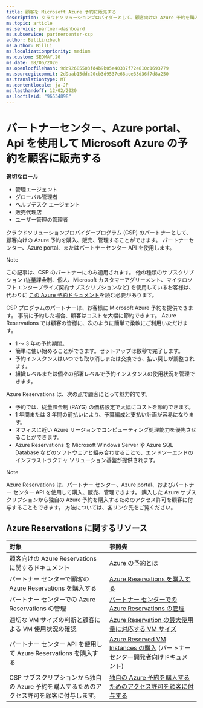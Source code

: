 ```yaml
---
title: 顧客を Microsoft Azure 予約に販売する
description: クラウドソリューションプロバイダーとして、顧客向けの Azure 予約を購入、販売、管理することができます。 パートナーセンター、Azure portal、またはパートナーセンター API を使用します。
ms.topic: article
ms.service: partner-dashboard
ms.subservice: partnercenter-csp
author: BillLinzbach
ms.author: BillLi
ms.localizationpriority: medium
ms.custom: SEOMAY.20
ms.date: 08/06/2020
ms.openlocfilehash: 9dc92685503fd4b9b05e40337f72e810c1693779
ms.sourcegitcommit: 2d9aab15ddc20cb3d9537e68ace33d36f7d8a250
ms.translationtype: MT
ms.contentlocale: ja-JP
ms.lasthandoff: 12/02/2020
ms.locfileid: "96534898"
---
```

# <a name="sell-microsoft-azure-reservations-to-customers-using-partner-center-the-azure-portal-or-apis"></a>パートナーセンター、Azure portal、Api を使用して Microsoft Azure の予約を顧客に販売する

**適切なロール**

- 管理エージェント
- グローバル管理者
- ヘルプデスク エージェント
- 販売代理店
- ユーザー管理の管理者

クラウドソリューションプロバイダープログラム (CSP) のパートナーとして、顧客向けの Azure 予約を購入、販売、管理することができます。 パートナーセンター、Azure portal、またはパートナーセンター API を使用します。

> [!NOTE]
> この記事は、CSP のパートナーにのみ適用されます。 他の種類のサブスクリプション (従量課金制、個人、Microsoft カスタマーアグリーメント、マイクロソフトエンタープライズ契約サブスクリプションなど) を使用しているお客様は、代わりに [この Azure 予約ドキュメント](/azure/cost-management-billing/reservations)を読む必要があります。

CSP プログラムのパートナーは、お客様に Microsoft Azure 予約を提供できます。 事前に予約した場合、顧客はコストを大幅に節約できます。 Azure Reservations では顧客の皆様に、次のように簡単で柔軟にご利用いただけます。

- 1 ～ 3 年の予約期間。
- 簡単に使い始めることができます。セットアップは数秒で完了します。
- 予約インスタンスはいつでも取り消しまたは交換でき、払い戻しが調整されます。
- 組織レベルまたは個々の部署レベルで予約インスタンスの使用状況を管理できます。

Azure Reservations は、次の点で顧客にとって魅力的です。

- 予約では、従量課金制 (PAYG) の価格設定で大幅にコストを節約できます。
- 1 年間または 3 年間の前払いにより、予算編成と支払い計画が容易になります。
- オフィスに近い Azure リージョンでコンピューティング処理能力を優先させることができます。
- Azure Reservations を Microsoft Windows Server や Azure SQL Database などのソフトウェアと組み合わせることで、エンドツーエンドのインフラストラクチャ ソリューション基盤が提供されます。

>[!NOTE]
> Azure Reservations は、パートナー センター、Azure portal、およびパートナー センター API を使用して購入、販売、管理できます。 購入した Azure サブスクリプションから独自の Azure 予約を購入するためのアクセス許可を顧客に付与することもできます。 方法については、各リンク先をご覧ください。

## <a name="azure-reservations-resources"></a>Azure Reservations に関するリソース

|**対象**   |**参照先**    |
|:-----------------------------|:-----------------|
| 顧客向けの Azure Reservations に関するドキュメント | [Azure の予約とは](/azure/billing/billing-save-compute-costs-reservations)
|パートナー センターで顧客の Azure Reservations を購入する   |[Azure Reservations を購入する](azure-reservations-buying.md)
|パートナー センターでの Azure Reservations の管理 | [パートナー センターでの Azure Reservations の管理](azure-reservations-manage.md)
|適切な VM サイズの判断と顧客による VM 使用状況の確認   |[Azure Reservation の最大使用量に対応する VM サイズ](azure-usage.md)   |
|パートナー センター API を使用して Azure Reservations を購入する | [Azure Reserved VM Instances の購入](/partner-center/develop/purchase-azure-reservations) (パートナー センター開発者向けドキュメント)   |
|CSP サブスクリプションから独自の Azure 予約を購入するためのアクセス許可を顧客に付与します。 | [独自の Azure 予約を購入するためのアクセス許可を顧客に付与する](give-customers-permission.md)   |